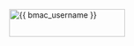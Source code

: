 <a href="https://www.buymeacoffee.com/{{ bmac_username }}">
  <img align="left" src="https://cdn.buymeacoffee.com/buttons/v2/default-yellow.png" height="50" width="210" alt="{{ bmac_username }}" />
</a>